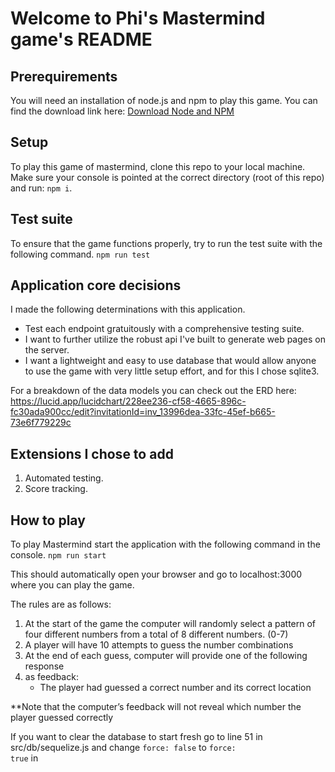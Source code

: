# Welcome to Phi's Mastermind game's README

## Prerequirements
You will need an installation of node.js and npm to play this game.
You can find the download link here: [Download Node and NPM](https://nodejs.org/en/download/)

## Setup
To play this game of mastermind, clone this repo to your local machine.
Make sure your console is pointed at the correct directory (root of this repo) and run:
<code>npm i</code>.

## Test suite
To ensure that the game functions properly, try to run the test suite with the following command.
<code>npm run test</code>

## Application core decisions
I made the following determinations with this application.
<ul>
  <li>Test each endpoint gratuitously with a comprehensive testing suite.</li>
  <li>I want to further utilize the robust api I've built to generate web pages on the server.</li>
  <li>I want a lightweight and easy to use database that would allow anyone to use the game with very little setup effort, and for this I chose sqlite3.</li>
</ul>

For a breakdown of the data models you can check out the ERD here: https://lucid.app/lucidchart/228ee236-cf58-4665-896c-fc30ada900cc/edit?invitationId=inv_13996dea-33fc-45ef-b665-73e6f779229c

## Extensions I chose to add
1) Automated testing.
2) Score tracking.

## How to play
To play Mastermind start the application with the following command in the console.
<code>npm run start</code>

This should automatically open your browser and go to localhost:3000 where you can play the game.

The rules are as follows:
<ol>
<li>At the start of the game the computer will randomly select a pattern of four different numbers from a total of 8 different numbers. (0-7)</li>
<li>A player will have 10 attempts to guess the number combinations</li>
<li>At the end of each guess, computer will provide one of the following response</li>
<li>as feedback:
  <ul>
      <li>The player had guessed a correct number and its correct location</li>
  </ul>
</li>
</ol>
**Note that the computer’s feedback will not reveal which number the player guessed correctly

If you want to clear the database to start fresh go to line 51 in src/db/sequelize.js and change <code>force: false</code> to <code>force: true</code> in 